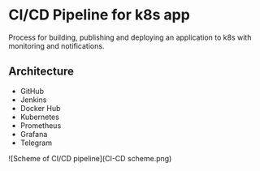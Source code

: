 # CI/CD Pipeline for k8s app

Process for building, publishing and deploying an application to k8s with monitoring and notifications.

##  Architecture
- GitHub
- Jenkins
- Docker Hub
- Kubernetes
- Prometheus
- Grafana
- Telegram

![Scheme of CI/CD pipeline](CI-CD scheme.png)